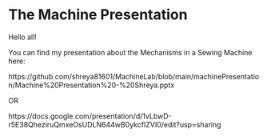 # The Machine Presentation

Hello all! 

You can find my presentation about the Mechanisms in a Sewing Machine here:
<p>https://github.com/shreya81601/MachineLab/blob/main/machinePresentation/Machine%20Presentation%20-%20Shreya.pptx</p>
<p>OR</p>
<p>
  https://docs.google.com/presentation/d/1vLbwD-r5E38QheziruQmxeOsUDLN644wB0ykcfIZVI0/edit?usp=sharing
</p>
